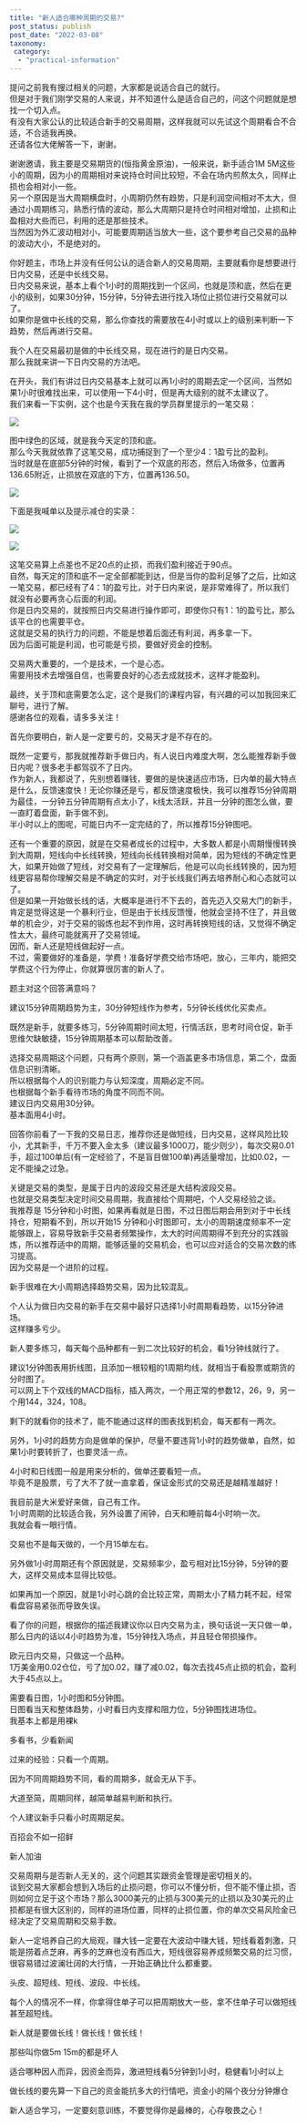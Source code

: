 ```yaml
---
title: "新人适合哪种周期的交易?"
post_status: publish
post_date: "2022-03-08"
taxonomy:
 category: 
  - "practical-information"
---
```


提问之前我有搜过相关的问题，大家都是说适合自己的就行。  
但是对于我们刚学交易的人来说，并不知道什么是适合自己的，问这个问题就是想找一个切入点。  
有没有大家公认的比较适合新手的交易周期，这样我就可以先试这个周期看合不合适，不合适我再换。  
还请各位大佬解答一下，谢谢。  

谢谢邀请，我主要是交易期货的(恒指黄金原油)，一般来说，新手适合1M 5M这些小的周期，因为小的周期相对来说持仓时间比较短，不会在场内煎熬太久，同样止损也会相对小一些。  
另一个原因是当大周期横盘时，小周期仍然有趋势，只是利润空间相对不太大，但通过小周期练习，熟悉行情的波动，那么大周期只是持仓时间相对增加，止损和止盈相对大些而已，利用的还是那些技术。  
当然因为外汇波动相对小，可能要周期适当放大一些，这个要参考自己交易的品种的波动大小，不是绝对的。  

你好题主，市场上并没有任何公认的适合新人的交易周期，主要就看你是想要进行日内交易，还是中长线交易。  
日内交易来说，基本上看个1小时的周期找到一个区间，也就是顶和底，然后在更小的级别，如果30分钟，15分钟，5分钟去进行找入场位止损位进行交易就可以了。  
如果你是做中长线的交易，那么你查找的需要放在4小时或以上的级别来判断一下趋势，然后再进行交易。  

我个人在交易最初是做的中长线交易，现在进行的是日内交易。  
那么我就来讲一下日内交易的方法吧。  

在开头，我们有讲过日内交易基本上就可以再1小时的周期去定一个区间，当然如果1小时很难找出来，可以使用一下4小时，但是再大级别的就不太建议了。  
​我们来看一下实例，这个也是今天我在我的学员群里提示的一笔交易：

![](https://cdn.fendou.la/funstoutiao/2020/11/171125474.png)

​图中绿色的区域，就是我今天定的顶和底。  
那么今天我就依靠了这笔交易，成功捕捉到了一个至少4：1盈亏比的盈利。  
当时就是在底部5分钟的时候，看到了一个双底的形态，然后入场做多，位置再136.65附近，止损放在双底的下方，位置再136.50。  

![](https://cdn.fendou.la/funstoutiao/2020/11/171757239.png)

​下面是我喊单以及提示减仓的实录：

![](https://cdn.fendou.la/funstoutiao/2020/11/171849114.jpg)

  

![](https://cdn.fendou.la/funstoutiao/2020/11/171855099.jpg)

这笔交易算上点差也不足20点的止损，而我们盈利接近于90点。  
自然，每天定的顶和底不一定全部都能到达，但是当你的盈利足够了之后，比如这一笔交易，都已经有了4：1的盈亏比，对于日内来说，是非常难得了，所以我们就没有必要再贪心后面的利润。  
你是日内交易的，就按照日内交易进行操作即可，即使你只有1：1的盈亏比，那么该平仓的也需要平仓。  
这就是交易的执行力的问题，不能是想着后面还有利润，再多拿一下。  
因为后面可能是利润，也可能是亏损，要做好资金的控制。  

交易两大重要的，一个是技术，一个是心态。  
需要用技术去增强自信，也需要良好的心态去成就技术，这样才能盈利。  

最终，关于顶和底需要怎么定，这个是我们的课程内容，有兴趣的可以加我回来汇聊号，进行了解。  
感谢各位的观看，请多多关注！​

首先你要明白，新人是一定要亏的，交易天才是不存在的。  

既然一定要亏，那我就推荐新手做日内，有人说日内难度大啊，怎么能推荐新手做日内呢？很多老手都驾驭不了日内。  
作为新人，我都说了，先别想着赚钱，要做的是快速适应市场，日内单的最大特点是什么，反馈速度快！无论你赚还是亏，都反馈速度极快，我可以推荐15分钟周期为最佳，一分钟五分钟周期有点太小了，k线太活跃，并且一分钟的图怎么做，要一直盯着盘面，新手做不到。  
半小时以上的图呢，可能日内不一定完结的了，所以推荐15分钟图吧。  

还有一个重要的原因，就是在交易者成长的过程中，大多数人都是小周期慢慢转换到大周期，短线向中长线转换，短线向长线转换相对简单，因为短线的不确定性更大，如果开始做了短线，对交易有了一定理解后，他是可以向长线转换的，因为短线更容易帮你理解交易是不确定的实时，对于长线我们再去培养耐心和心态就可以了。  
但是如果一开始做长线的话，大概率是进行不下去的，首先迈入交易大门的新手，肯定是觉得这是一个暴利行业，但是由于长线反馈慢，他就会坚持不住了，并且做单的机会少，对于交易的锻炼也起不到作用，这时再转换短线的话，又觉得不确定性太大，最终可能就离开了交易领域。  
因而，新人还是短线做起好一点。  
不过，需要做好的准备是，学费！准备好学费交给市场吧，放心，三年内，能把交学费这个行为停止，你就算很厉害的新人了。  

题主对这个回答满意吗？

建议15分钟周期趋势为主，30分钟短线作为参考，5分钟长线优化买卖点。  

既然是新手，就要多练习，5分钟周期时间太短，行情活跃，思考时间仓促，新手思维欠缺敏捷，15分钟周期基本可以帮助改善。  

选择交易周期这个问题，只有两个原则，第一个涵盖更多市场信息，第二个，盘面信息识别清晰。  
所以根据每个人的识别能力与认知深度，周期必定不同。  
也根据每个新手看待市场的角度不同而不同。  
建议日内交易用30分钟。  
基本面用4小时。  

回答你前看了一下我的交易日志，推荐你还是做短线，日内交易，这样风险比较小，尤其新手，千万不要入金太多（建议最多1000刀，能少则少），每次交易0.01手，超过100单后(有一定经验了，不是盲目做100单)再适量增加，比如0.02，一定不能操之过急。  

关键是交易的类型，是属于日内的波段交易还是大结构波段交易。  
也就是交易类型决定时间交易周期，我直接给个周期吧，个人交易经验之谈。  
我推荐是 15分钟和小时图，如果再看就是日图，不过日图后期会用到对于中长线持仓，短期看不到，所以开始15 分钟和小时图即可，太小的周期速度频率不一定能够跟上，容易导致新手交易者频繁操作，太大的时间周期得不到充分的实践锻炼，所以推荐适中的周期，能够适量的交易机会，也可以应对适合的交易次数的练习提高。  
因为交易是一个进阶的过程。  

新手很难在大小周期选择趋势交易，因为比较混乱。  

个人认为做日内交易的新手在交易中最好只选择1小时周期看趋势，以15分钟进场。  
这样赚多亏少。  

新人要多练习，每天每个品种都有一到二次比较好的机会，看1分钟线就行了。  

建议1分钟图表用折线图，且添加一根较粗的1周期均线，就相当于看股票或期货的分时图了。  
可以网上下个双线的MACD指标，插入两次，一个用正常的参数12，26，9，另一个用144，324，108。  

剩下的就看你的技术了，能不能通过这样的图表找到机会，每天都有一两次。  

另外，1小时的趋势方向是做单的保护，尽量不要违背1小时的趋势做单，自然，如果1小时要转折了，也要灵活一点。  

4小时和日线图一般是用来分析的，做单还要看短一点。  
毕竟不是股票，亏了大不了就一直拿着，保证金形式的交易还是越精准越好！

我目前是大米爱好来做，自己有工作。  
1小时周期的比较适合我，另外设置了闹钟，白天和睡前每4小时响一次。  
我就会看一眼行情。  

交易也不是每天做的，一个月15单左右。  

另外做1小时周期还有个原因就是，交易频率少，盈亏相对比15分钟，5分钟的要大，这样交易成本显得比较低。  

如果再加一个原因，就是1小时心跳的会比较正常，周期太小了精力耗不起，经常看盘容易紧张而导致失误。  

看了你的问题，根据你的描述我建议你以日内交易为主，换句话说一天只做一单，那么日内的话以4小时趋势为准，15分钟找入场点，并且轻仓带损操作。  

欧元日内交易，只做这一个品种。  
1万美金用0.02仓位，亏了加0.02，赚了减0.02，每次去找45点止损的机会，盈利大于45点以上。  

需要看日图，1小时图和5分钟图。  
日图看当天和整体趋势，小时看日内支撑和阻力位，5分钟图找进场位。  
我基本上都是用裸k

多看书，少看新闻

过来的经验：只看一个周期。  

因为不同周期趋势不同，看的周期多，就会无从下手。  

大道至简，周期同样，越简单越易判断和执行。  

个人建议新手只看小时周期足矣。  

​百招会不如一招鲜

新人加油​

交易周期与是否新人无关的，这个问题其实跟资金管理是密切相关的。  
谈到交易大家都会想到入场后的止损问题，你可以不懂分析，但不能不懂止损，否则如何立足于这个市场？那么3000美元的止损与300美元的止损以及30美元的止损都是有很大区别的，同样的进场位置，同样的止损位置，你的单次交易风险金已经决定了交易周期和交易手数。  

新人一定培养自己的大局观，赚大钱一定要在大波动中赚大钱，短线看着刺激，只能是捞着点芝麻，再多的芝麻也没有西瓜大，短线很容易养成频繁交易的烂习惯，很容易错过波澜壮阔的大行情，一开始正确比什么都重要。  

头皮、超短线、短线、波段、中长线。  

每个人的情况不一样，你拿得住单子可以把周期放大一些，拿不住单子可以做短线甚至超短线。  

新人就是要做长线！做长线！做长线！

那些叫你做5m 15m的都是坏人

适合哪种因人而异，因资金而异，激进短线看5分钟到1小时，稳健看1小时以上

做长线的要先算一下自己的资金能抗多大的行情吧，资金小的隔个夜分分钟爆仓

新人适合学习，一定要刻意训练，不要觉得你是最棒的，心存敬畏之心！
